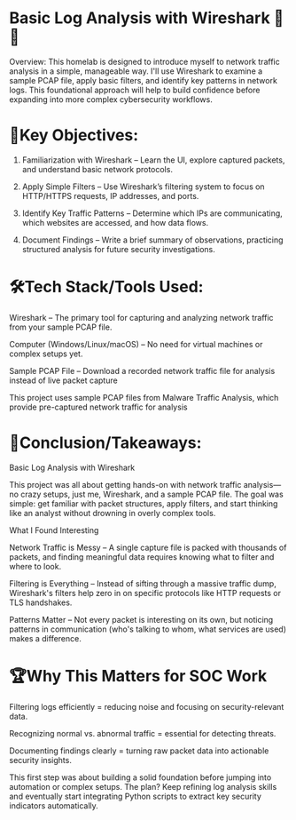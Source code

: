 # Basic Log Analysis with Wireshark 🦈🔬

 Overview: This homelab is designed to introduce myself to network traffic analysis in a simple, manageable way. I'll use Wireshark to examine a sample PCAP file, apply basic 
 filters, and identify key patterns in network logs. This foundational approach will help to build confidence before expanding into more complex cybersecurity workflows.
 
# 🔑Key Objectives:

1. Familiarization with Wireshark – Learn the UI, explore captured packets, and understand basic network protocols.

2. Apply Simple Filters – Use Wireshark’s filtering system to focus on HTTP/HTTPS requests, IP addresses, and ports.

3. Identify Key Traffic Patterns – Determine which IPs are communicating, which websites are accessed, and how data flows.

4. Document Findings – Write a brief summary of observations, practicing structured analysis for future security investigations.

# 🛠️Tech Stack/Tools Used: 

Wireshark – The primary tool for capturing and analyzing network traffic from your sample PCAP file.

Computer (Windows/Linux/macOS) – No need for virtual machines or complex setups yet.

Sample PCAP File – Download a recorded network traffic file for analysis instead of live packet capture

This project uses sample PCAP files from Malware Traffic Analysis, which provide pre-captured network traffic for analysis

# 🎣Conclusion/Takeaways:

Basic Log Analysis with Wireshark

This project was all about getting hands-on with network traffic analysis—no crazy setups, just me, Wireshark, and a sample PCAP file. The goal was simple: get familiar with packet structures, apply filters, and start thinking like an analyst without drowning in overly complex tools.

What I Found Interesting

Network Traffic is Messy – A single capture file is packed with thousands of packets, and finding meaningful data requires knowing what to filter and where to look.

Filtering is Everything – Instead of sifting through a massive traffic dump, Wireshark's filters help zero in on specific protocols like HTTP requests or TLS handshakes.

Patterns Matter – Not every packet is interesting on its own, but noticing patterns in communication (who's talking to whom, what services are used) makes a difference.

# 🏆Why This Matters for SOC Work

Filtering logs efficiently = reducing noise and focusing on security-relevant data.

Recognizing normal vs. abnormal traffic = essential for detecting threats.

Documenting findings clearly = turning raw packet data into actionable security insights.

This first step was about building a solid foundation before jumping into automation or complex setups. The plan? Keep refining log analysis skills and eventually start integrating Python scripts to extract key security indicators automatically.

